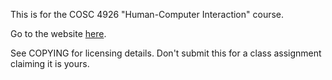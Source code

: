 This is for the COSC 4926 "Human-Computer Interaction" course.

Go to the website [here](http://victorialacroix.github.io/interface/).

See COPYING for licensing details. Don't submit this for a class assignment
claiming it is yours.
